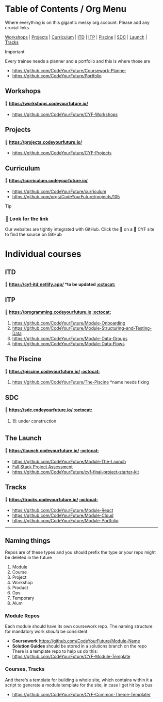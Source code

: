 # Table of Contents / Org Menu
Where everything is on this gigantic messy org account. Please add any crucial links.

[Workshops](#workshops) | [Projects](#projects) | [Curriculum](#curriculum) | [ITD](#ITD) | [ITP](#ITP) | [Piscine](#the-piscine) | [SDC](#SDC) | [Launch](#the-launch) | [Tracks](#tracks)

> [!IMPORTANT] 
> Every trainee needs a planner and a portfolio and this is where those are
>
> - https://github.com/CodeYourFuture/Coursework-Planner
> - https://github.com/CodeYourFuture/Portfolio

## Workshops
#### 📍 https://workshops.codeyourfuture.io/ 
- https://github.com/CodeYourFuture/CYF-Workshops 

## Projects
#### 📍 https://projects.codeyourfuture.io/ 
- https://github.com/CodeYourFuture/CYF-Projects

## Curriculum
####  📍 https://curriculum.codeyourfuture.io/
- https://github.com/CodeYourFuture/curriculum
- https://github.com/orgs/CodeYourFuture/projects/105


> [!TIP] 
> ### 🔗 Look for the link
> Our websites are tightly integrated with GitHub. Click the 🔗 on a 📍 CYF site to find the source on GitHub

# Individual courses

## ITD
#### 📍 https://cyf-itd.netlify.app/ *to be updated  [:octocat:](https://github.com/CodeYourFuture/curriculum/org-cyf-itd)

## ITP
#### 📍 https://programming.codeyourfuture.io  [:octocat:](https://github.com/CodeYourFuture/curriculum/org-cyf-itp)
1. https://github.com/CodeYourFuture/Module-Onboarding
1. https://github.com/CodeYourFuture/Module-Structuring-and-Testing-Data
1. https://github.com/CodeYourFuture/Module-Data-Groups
1. https://github.com/CodeYourFuture/Module-Data-Flows

## The Piscine
#### 📍 https://piscine.codeyourfuture.io/  [:octocat:](https://github.com/CodeYourFuture/curriculum/org-cyf-piscine)
1. https://github.com/CodeYourFuture/The-Piscine *name needs fixing

## SDC
#### 📍 https://sdc.codeyourfuture.io/  [:octocat:](https://github.com/CodeYourFuture/curriculum/org-cyf-sdc)
1. 🏗️ under construction

## The Launch
#### 📍 https://launch.codeyourfuture.io/  [:octocat:](https://github.com/CodeYourFuture/curriculum/org-cyf-launch)

- https://github.com/CodeYourFuture/Module-The-Launch
- [Full Stack Project Assessment](https://github.com/CodeYourFuture/Full-Stack-Project-Assessment)
- https://github.com/CodeYourFuture/cyf-final-project-starter-kit 

## Tracks
#### 📍 https://tracks.codeyourfuture.io/  [:octocat:](https://github.com/CodeYourFuture/curriculum/org-cyf-tracks)

- https://github.com/CodeYourFuture/Module-React
- https://github.com/CodeYourFuture/Module-Cloud
- https://github.com/CodeYourFuture/Module-Portfolio

-----------
## Naming things
Repos are of these types and you should prefix the type or your repo might be deleted in the future

1. Module
2. Course
3. Project
4. Workshop
5. Product
7. Ops
8. Temporary
9. Alum

### Module Repos
Each module should have its own coursework repo. The naming structure for mandatory work _should_ be consistent
- **Coursework** https://github.com/CodeYourFuture/Module-Name
- **Solution Guides** should be stored in a solutions branch on the repo
There is a template repo to help us do this: 
- https://github.com/CodeYourFuture/CYF-Module-Template

### Courses, Tracks
And there's a template for building a whole site, which contains within it a script to generate a module template for the site, in case I get hit by a bus
- https://github.com/CodeYourFuture/CYF-Common-Theme-Template/



